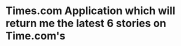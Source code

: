 # Times.com                              Application which will return me the latest 6 stories on Time.com's
